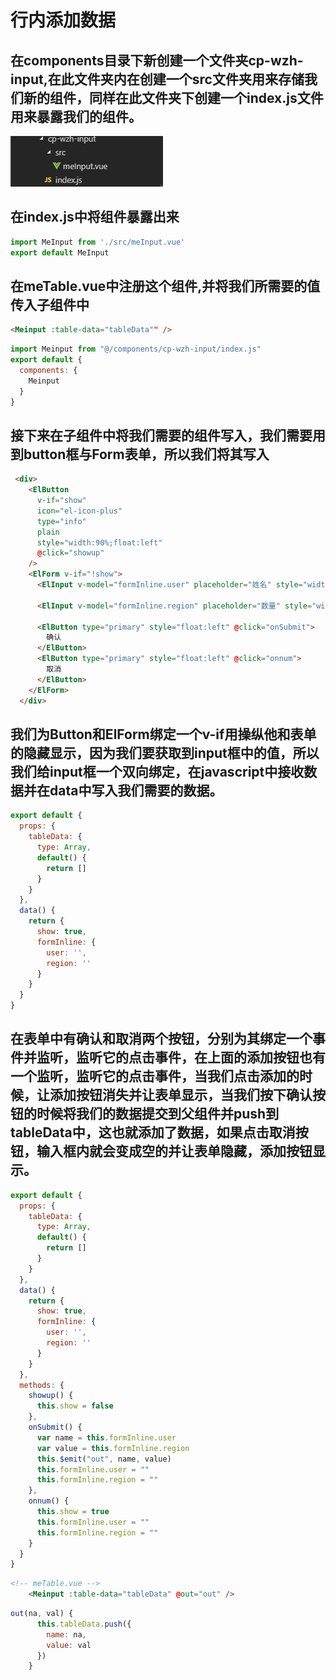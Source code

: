 # 行内添加数据
## 在components目录下新创建一个文件夹cp-wzh-input,在此文件夹内在创建一个src文件夹用来存储我们新的组件，同样在此文件夹下创建一个index.js文件用来暴露我们的组件。
![Alt text](./img/pie-add.png)
## 在index.js中将组件暴露出来
```javascript
import MeInput from './src/meInput.vue'
export default MeInput
```
## 在meTable.vue中注册这个组件,并将我们所需要的值传入子组件中
```html
<Meinput :table-data="tableData"" />
```
```javascript
import Meinput from "@/components/cp-wzh-input/index.js"
export default {
  components: {
    Meinput
  }
}
```
## 接下来在子组件中将我们需要的组件写入，我们需要用到button框与Form表单，所以我们将其写入
```html
 <div>
    <ElButton
      v-if="show"
      icon="el-icon-plus"
      type="info"
      plain
      style="width:90%;float:left"
      @click="showup"
    />
    <ElForm v-if="!show">
      <ElInput v-model="formInline.user" placeholder="姓名" style="width:170px; float:left" />

      <ElInput v-model="formInline.region" placeholder="数量" style="width:170px; float:left" />

      <ElButton type="primary" style="float:left" @click="onSubmit">
        确认
      </ElButton>
      <ElButton type="primary" style="float:left" @click="onnum">
        取消
      </ElButton>
    </ElForm>
  </div>
```
## 我们为Button和ElForm绑定一个v-if用操纵他和表单的隐藏显示，因为我们要获取到input框中的值，所以我们给input框一个双向绑定，在javascript中接收数据并在data中写入我们需要的数据。
```javascript
export default {
  props: {
    tableData: {
      type: Array,
      default() {
        return []
      }
    }
  },
  data() {
    return {
      show: true,
      formInline: {
        user: '',
        region: ''
      }
    }
  }
}
```
## 在表单中有确认和取消两个按钮，分别为其绑定一个事件并监听，监听它的点击事件，在上面的添加按钮也有一个监听，监听它的点击事件，当我们点击添加的时候，让添加按钮消失并让表单显示，当我们按下确认按钮的时候将我们的数据提交到父组件并push到tableData中，这也就添加了数据，如果点击取消按钮，输入框内就会变成空的并让表单隐藏，添加按钮显示。
```javascript
export default {
  props: {
    tableData: {
      type: Array,
      default() {
        return []
      }
    }
  },
  data() {
    return {
      show: true,
      formInline: {
        user: '',
        region: ''
      }
    }
  },
  methods: {
    showup() {
      this.show = false
    },
    onSubmit() {
      var name = this.formInline.user
      var value = this.formInline.region
      this.$emit("out", name, value)
      this.formInline.user = ""
      this.formInline.region = ""
    },
    onnum() {
      this.show = true
      this.formInline.user = ""
      this.formInline.region = ""
    }
  }
}
```
```html
<!-- meTable.vue -->
    <Meinput :table-data="tableData" @out="out" />
```
```javascript
out(na, val) {
      this.tableData.push({
        name: na,
        value: val
      })
    }
```